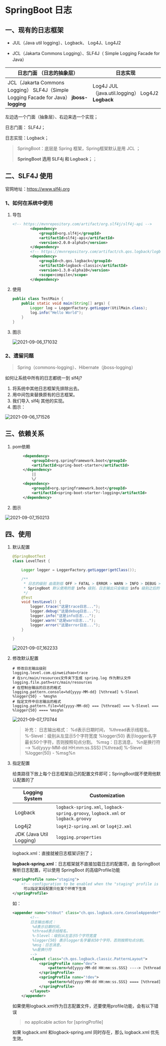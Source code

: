 # SpringBoot 日志

## 一、现有的日志框架

- JUL（Java util logging）、Logback、 Log4J、Log4J2

- JCL（Jakarta Commons Logging）、SLF4J（ Simple Logging Facade for Java）

| 日志门面  （日志的抽象层）                                   | 日志实现                                             |
| ------------------------------------------------------------ | ---------------------------------------------------- |
| JCL（Jakarta  Commons Logging）    SLF4J（Simple  Logging Facade for Java）    **jboss-logging** | Log4J  JUL（java.util.logging）  Log4J2  **Logback** |

左边选一个门面（抽象层）、右边来选一个实现；

日志门面：  SLF4J；

日志实现：Logback；

>SpringBoot：底层是 Spring 框架，Spring框架默认是用 JCL ；
>
>**SpringBoot 选用 SLF4j 和 Logback；**；

## 二、SLF4J 使用

官网地址：https://www.slf4j.org

### 1、如何在系统中使用

1. 导包

   ``` xml
   <!-- https://mvnrepository.com/artifact/org.slf4j/slf4j-api -->
           <dependency>
               <groupId>org.slf4j</groupId>
               <artifactId>slf4j-api</artifactId>
               <version>2.0.0-alpha5</version>
           </dependency>
           <!-- https://mvnrepository.com/artifact/ch.qos.logback/logback-classic -->
           <dependency>
               <groupId>ch.qos.logback</groupId>
               <artifactId>logback-classic</artifactId>
               <version>1.3.0-alpha10</version>
               <scope>compile</scope>
           </dependency>
   ```

2. 使用

   ``` java
   public class TestMain {
       public static void main(String[] args) {
           Logger log = LoggerFactory.getLogger(UtilMain.class);
           log.info("Hello World");
       }
   }
   ```

3. 图示

   ![2021-09-06_171032](https://img.qinweizhao.com/2021/09/2021-09-06_171032.png)

### 2、遗留问题

>Spring（commons-logging）、Hibernate（jboss-logging）

如何让系统中所有的日志都统一到 slf4j?

1. 将系统中其他日志框架先排除出去。
2. 用中间包来替换原有的日志框架。
3. 我们导入 slf4j 其他的实现。
4. 图示：

![2021-09-06_171526](https://img.qinweizhao.com/2021/09/2021-09-06_171526.png)

## 三、依赖关系

1. pom依赖

```xml
		<dependency>
			<groupId>org.springframework.boot</groupId>
			<artifactId>spring-boot-starter</artifactId>
		</dependency>
			||
			\/
		<dependency>
			<groupId>org.springframework.boot</groupId>
			<artifactId>spring-boot-starter-logging</artifactId>
		</dependency>
```

2. 图示

![2021-09-07_150213](https://img.qinweizhao.com/2021/09/2021-09-07_150213.png)

## 四、使用

1. 默认配置

   ```java
   @SpringBootTest
   class LevelTest {
   
       Logger logger = LoggerFactory.getLogger(getClass());
   
       /**
        * 日志的级别 由高到低 OFF > FATAL > ERROR > WARN > INFO > DEBUG > TRACE > ALL
        * SpringBoot 默认使用的是 info 级别，日志输出只会输出 info 级别之后的
        */
       @Test
       void testLevel() {
           logger.trace("这是trace日志...");
           logger.debug("这是debug日志...");
           logger.info("这是info日志...");
           logger.warn("这是warn日志...");
           logger.error("这是error日志...");
       }
   
   }
   ```

   ![2021-09-07_162233](https://img.qinweizhao.com/2021/09/2021-09-07_162233.png)

2. 修改默认配置

   ```properties
   # 修改日志输出级别
   logging.level.com.qinweizhao=trace
   # 在src/main/resources文件夹下生成 spring.log 作为默认文件
   logging.file.path=src/main/resources
   # 在控制台输出的日志的格式
   logging.pattern.console=%d{yyyy-MM-dd} [%thread] %-5level %logger{50} - %msg%n
   # 指定文件中日志输出的格式
   logging.pattern.file=%d{yyyy-MM-dd} === [%thread] === %-5level === %logger{50} ==== %msg%n
   ```

   ![2021-09-07_170744](https://img.qinweizhao.com/2021/09/2021-09-07_170744.png)

   >补充：
   >日志输出格式：
   >	%d表示日期时间，
   >	%thread表示线程名，
   >	%-5level：级别从左显示5个字符宽度
   >	%logger{50} 表示logger名字最长50个字符，否则按照句点分割。 
   >	%msg：日志消息，
   >	%n是换行符
   >-->
   >%d{yyyy-MM-dd HH:mm:ss.SSS} [%thread] %-5level %logger{50} - %msg%n

3. 指定配置

   给类路径下放上每个日志框架自己的配置文件即可；SpringBoot就不使用他默认配置的了

   | Logging System          | Customization                                                |
   | ----------------------- | ------------------------------------------------------------ |
   | Logback                 | `logback-spring.xml`, `logback-spring.groovy`, `logback.xml` or `logback.groovy` |
   | Log4j2                  | `log4j2-spring.xml` or `log4j2.xml`                          |
   | JDK (Java Util Logging) | `logging.properties`                                         |

   logback.xml：直接就被日志框架识别了；

   **logback-spring.xml**：日志框架就不直接加载日志的配置项，由 SpringBoot 解析日志配置，可以使用 SpringBoot 的高级Profile功能

   ```xml
   <springProfile name="staging">
       <!-- configuration to be enabled when the "staging" profile is active -->
     	可以指定某段配置只在某个环境下生效
   </springProfile>
   ```

   如：

   ```xml
   <appender name="stdout" class="ch.qos.logback.core.ConsoleAppender">
           <!--
           日志输出格式：
   			%d表示日期时间，
   			%thread表示线程名，
   			%-5level：级别从左显示5个字符宽度
   			%logger{50} 表示logger名字最长50个字符，否则按照句点分割。 
   			%msg：日志消息，
   			%n是换行符
           -->
           <layout class="ch.qos.logback.classic.PatternLayout">
               <springProfile name="dev">
                   <pattern>%d{yyyy-MM-dd HH:mm:ss.SSS} ----> [%thread] ---> %-5level %logger{50} - %msg%n</pattern>
               </springProfile>
               <springProfile name="!dev">
                   <pattern>%d{yyyy-MM-dd HH:mm:ss.SSS} ==== [%thread] ==== %-5level %logger{50} - %msg%n</pattern>
               </springProfile>
           </layout>
       </appender>
   ```

   

   如果使用logback.xml作为日志配置文件，还要使用profile功能，会有以下错误

   > no applicable action for [springProfile]

   如果 logback.xml 和logback-spring.xml 同时存在，那么 logback.xml 优先生效。
